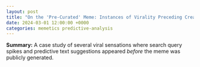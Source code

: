 ```yaml
---
layout: post
title: "On the 'Pre-Curated' Meme: Instances of Virality Preceding Creation"
date: 2024-03-01 12:00:00 +0000
categories: memetics predictive-analysis
---
```


**Summary:** A case study of several viral sensations where search query spikes and predictive text suggestions appeared *before* the meme was publicly generated.